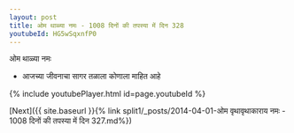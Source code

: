 ```yaml
---
layout: post
title: ओम थाळ्या नमः - 1008 दिनों की तपस्या में दिन 328
youtubeId: HG5wSqxnfP0
---
```

 
 
 ओम थाळ्या नमः  
 
 -  आजच्या जीवनाचा सागर तळाला कोणाला माहित आहे 
 
  
 
  
 
 
 
 
 
 


{% include youtubePlayer.html id=page.youtubeId %}
 
[Next]({{ site.baseurl }}{% link  split1/_posts/2014-04-01-ओम वृथावृथाकाराय नमः - 1008 दिनों की तपस्या में दिन 327.md%})
 
